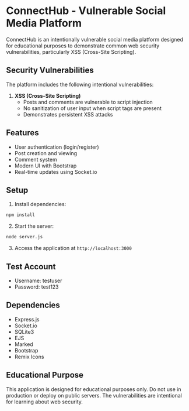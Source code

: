 # ConnectHub - Vulnerable Social Media Platform

ConnectHub is an intentionally vulnerable social media platform designed for educational purposes to demonstrate common web security vulnerabilities, particularly XSS (Cross-Site Scripting).

## Security Vulnerabilities

The platform includes the following intentional vulnerabilities:

1. **XSS (Cross-Site Scripting)**
   - Posts and comments are vulnerable to script injection
   - No sanitization of user input when script tags are present
   - Demonstrates persistent XSS attacks

## Features

- User authentication (login/register)
- Post creation and viewing
- Comment system
- Modern UI with Bootstrap
- Real-time updates using Socket.io

## Setup

1. Install dependencies:
```bash
npm install
```

2. Start the server:
```bash
node server.js
```

3. Access the application at `http://localhost:3000`

## Test Account

- Username: testuser
- Password: test123

## Dependencies

- Express.js
- Socket.io
- SQLite3
- EJS
- Marked
- Bootstrap
- Remix Icons

## Educational Purpose

This application is designed for educational purposes only. Do not use in production or deploy on public servers. The vulnerabilities are intentional for learning about web security.
